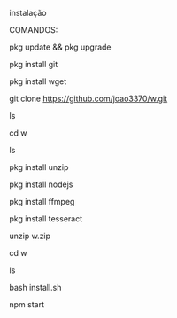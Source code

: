 instalação 

COMANDOS:


pkg update && pkg upgrade

pkg install git

pkg install wget

git clone https://github.com/joao3370/w.git

ls

cd w

ls

pkg install unzip

pkg install nodejs

pkg install ffmpeg

pkg install tesseract

unzip w.zip

cd w

ls

bash install.sh

npm start